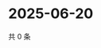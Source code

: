 # 2025-06-20

共 0 条

<!-- BEGIN ZHIHUVIDEO -->
<!-- 最后更新时间 Fri Jun 20 2025 05:10:29 GMT+0800 (China Standard Time) -->

<!-- END ZHIHUVIDEO -->
